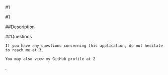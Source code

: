 #1
  
  #1

  ##Description

  ##Questions

    If you have any questions concerning this application, do not hesitate to reach me at 3.

    You may also view my GitHub profile at 2
.